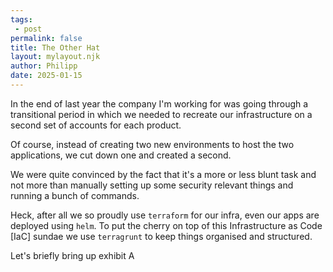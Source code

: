 ```yaml
---
tags:
 - post
permalink: false
title: The Other Hat
layout: mylayout.njk
author: Philipp
date: 2025-01-15
---
```



In the end of last year the company I'm working for was going through a transitional period in which we needed to recreate our infrastructure on a second set of accounts for each product.

Of course, instead of creating two new environments to host the two applications, we cut down one and created a second.

We were quite convinced by the fact that it's a more or less blunt task and not more than manually setting up some security relevant things and running a bunch of commands.

Heck, after all we so proudly use `terraform` for our infra, even our apps are deployed using `helm`.
To put the cherry on top of this Infrastructure as Code [IaC] sundae we use `terragrunt` to keep things organised and structured.

Let's briefly bring up exhibit A 
